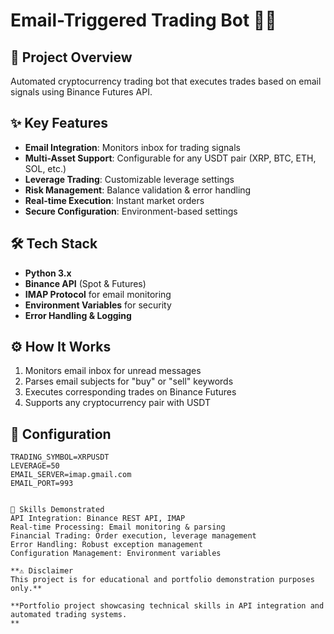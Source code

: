 # Email-Triggered Trading Bot 📧🤖

## 🎯 Project Overview
Automated cryptocurrency trading bot that executes trades based on email signals using Binance Futures API.

## ✨ Key Features
- **Email Integration**: Monitors inbox for trading signals
- **Multi-Asset Support**: Configurable for any USDT pair (XRP, BTC, ETH, SOL, etc.)
- **Leverage Trading**: Customizable leverage settings
- **Risk Management**: Balance validation & error handling
- **Real-time Execution**: Instant market orders
- **Secure Configuration**: Environment-based settings

## 🛠️ Tech Stack
- **Python 3.x**
- **Binance API** (Spot & Futures)
- **IMAP Protocol** for email monitoring
- **Environment Variables** for security
- **Error Handling & Logging**

## ⚙️ How It Works
1. Monitors email inbox for unread messages
2. Parses email subjects for "buy" or "sell" keywords
3. Executes corresponding trades on Binance Futures
4. Supports any cryptocurrency pair with USDT

## 🔧 Configuration
```env
TRADING_SYMBOL=XRPUSDT
LEVERAGE=50
EMAIL_SERVER=imap.gmail.com
EMAIL_PORT=993


🚀 Skills Demonstrated
API Integration: Binance REST API, IMAP
Real-time Processing: Email monitoring & parsing
Financial Trading: Order execution, leverage management
Error Handling: Robust exception management
Configuration Management: Environment variables

**⚠️ Disclaimer
This project is for educational and portfolio demonstration purposes only.**

**Portfolio project showcasing technical skills in API integration and automated trading systems.
**
